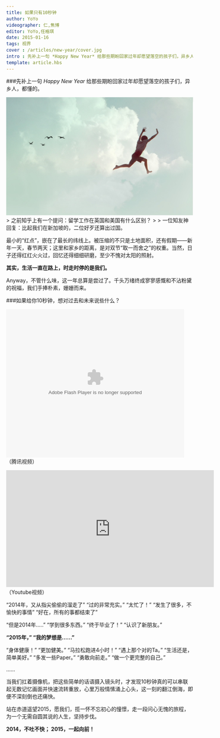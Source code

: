 ```yaml
---
title: 如果只有10秒钟
author: YoYo
videographer: 仁,焦博
editor: YoYo,任格琪
date: 2015-01-16
tags: 视界
cover : /articles/new-year/cover.jpg
intro : 先补上一句 *Happy New Year* 给那些期盼回家过年却愿望落空的孩子们，异乡人，都懂的。
template: article.hbs
---
```

###先补上一句 *Happy New Year* 给那些期盼回家过年却愿望落空的孩子们，异乡人，都懂的。

<span class="more"></span>

<div><img src="jump.jpg" alt="jump"/></div>
> 之前知乎上有一个提问：留学工作在英国和美国有什么区别？
> 
> 一位知友神回复：比起我们在新加坡的，二位好歹还算出过国。
 
最小的“红点”，嵌在了最长的纬线上。被压缩的不只是土地面积，还有假期——新年一天，春节两天；这里和家乡的距离，是对双节“取一而舍之”的权重。当然，日子还得红红火火过，回忆还得细细研磨，至少不愧对太阳的照射。

<span class="more"></span>
 
**其实，生活一直在路上，时走时停的是我们。**
 
Anyway，不管什么味，这一年总算是尝过了。千头万绪终成寥寥感慨和不沾粉黛的祝福，我们手捧朴素，姗姗而来。
 
###如果给你10秒钟，想对过去和未来说些什么？

<embed src="http://static.video.qq.com/TPout.swf?vid=d0145odh96s&auto=0" allowFullScreen="true" quality="high" width="480" height="400" align="middle" allowScriptAccess="always" type="application/x-shockwave-flash"></embed>
（腾讯视频）
<iframe width="560" height="315" src="https://www.youtube.com/embed/clZrkllxkcA" frameborder="0" allowfullscreen></iframe>
（Youtube视频）

“2014年，又从指尖偷偷的溜走了”
“过的非常充实。”
“太忙了！”
“发生了很多，不愉快的事情”
“好在，所有的事都结束了”
 
“但是2014年.....”
“学到很多东西。”
“终于毕业了！”
“认识了新朋友。”
 
**“2015年，”
“我的梦想是……”**
 
“身体健康！”
“更加健美。”
“马拉松跑进4小时！”
“遇上那个对的Ta。”
“生活还是，简单美好。”
“多发一些Paper。”
“勇敢向前走。”
“做一个更完整的自己。”

……
 
当我们扛着摄像机，把这些简单的话语摄入镜头时，才发现10秒钟真的可以串联起无数记忆画面并快速流转重放，心里万般情愫涌上心头，这一刻的翻江倒海，即便不深刻倒也还痛快。
 
站在赤道遥望2015，愿我们，揽一怀不忘初心的憧憬，走一段问心无愧的旅程，为一个无需自圆其说的人生，坚持步伐。
 
**2014，不吐不快；
2015，一起向前！**